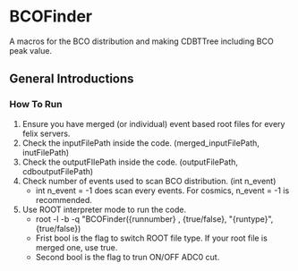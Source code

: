 # BCOFinder

A macros for the BCO distribution and making CDBTTree including BCO peak value.

## General Introductions

### How To Run

1. Ensure you have merged (or individual) event based root files for every felix servers.
2. Check the inputFilePath inside the code. (merged_inputFilePath, inutFilePath)
3. Check the outputFIlePath inside the code. (outputFilePath, cdboutputFilePath)
4. Check number of events used to scan BCO distribution. (int n_event)
   - int n_event = -1 does scan every events. For cosmics, n_event = -1 is recommended.
5. Use ROOT interpreter mode to run the code. 
   - root -l -b -q "BCOFinder({runnumber} , {true/false}, "{runtype}",{true/false})
   - Frist bool is the flag to switch ROOT file type. If your root file is merged one, use true.
   - Second bool is the flag to trun ON/OFF ADC0 cut.
